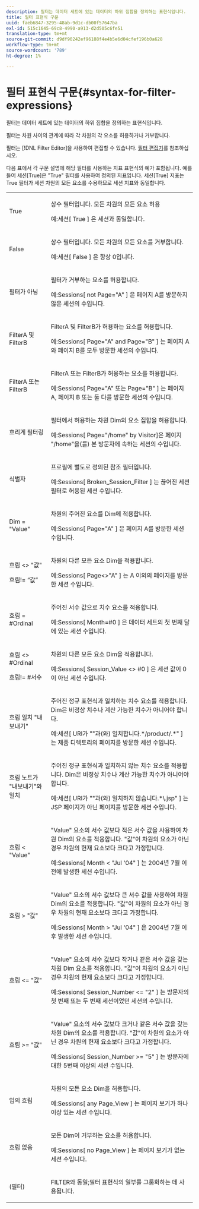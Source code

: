 ```yaml
---
description: 필터는 데이터 세트에 있는 데이터의 하위 집합을 정의하는 표현식입니다.
title: 필터 표현식 구문
uuid: faeb6847-3295-48ab-9d1c-db00f57647ba
exl-id: 515c1645-69c8-4990-a913-d2d505c6fe51
translation-type: tm+mt
source-git-commit: d9df90242ef96188f4e4b5e6d04cfef196b0a628
workflow-type: tm+mt
source-wordcount: '789'
ht-degree: 1%

---
```


# 필터 표현식 구문{#syntax-for-filter-expressions}

필터는 데이터 세트에 있는 데이터의 하위 집합을 정의하는 표현식입니다.

필터는 차원 사이의 관계에 따라 각 차원의 각 요소를 허용하거나 거부합니다.

필터는 [!DNL Filter Editor]을 사용하여 편집할 수 있습니다. [필터 편집기](../../../home/c-get-started/c-analysis-vis/c-filter-editors/c-filter-editors.md#concept-2f343ecbed8240f18b0c1f1eccef11e3)를 참조하십시오.

다음 표에서 각 구문 설명에 해당 필터를 사용하는 지표 표현식의 예가 포함됩니다. 예를 들어 세션[True]은 &quot;True&quot; 필터를 사용하여 정의된 지표입니다. 세션[True] 지표는 True 필터가 세션 차원의 모든 요소를 수용하므로 세션 지표와 동일합니다.

<table id="table_5D66E6C11B384460BAAA7A6130214594"> 
 <tbody> 
  <tr> 
   <td colname="col1"> <p>True </p> </td> 
   <td colname="col2"> <p>상수 필터입니다. 모든 차원의 모든 요소 허용 </p> <p>예:세션[ True ] 은 세션과 동일합니다. </p> </td> 
  </tr> 
  <tr> 
   <td colname="col1"> <p>False </p> </td> 
   <td colname="col2"> <p>상수 필터입니다. 모든 차원의 모든 요소를 거부합니다. </p> <p>예:세션[ False ] 은 항상 0입니다. </p> </td> 
  </tr> 
  <tr> 
   <td colname="col1"> <p>필터가 아님 </p> </td> 
   <td colname="col2"> <p>필터가 거부하는 요소를 허용합니다. </p> <p>예:Sessions[ not Page="A" ] 은 페이지 A를 방문하지 않은 세션의 수입니다. </p> </td> 
  </tr> 
  <tr> 
   <td colname="col1"> <p>FilterA 및 FilterB </p> </td> 
   <td colname="col2"> <p>FilterA 및 FilterB가 허용하는 요소를 허용합니다. </p> <p>예:Sessions[ Page="A" and Page="B" ] 는 페이지 A와 페이지 B를 모두 방문한 세션의 수입니다. </p> </td> 
  </tr> 
  <tr> 
   <td colname="col1"> <p>FilterA 또는 FilterB </p> </td> 
   <td colname="col2"> <p>FilterA 또는 FilterB가 허용하는 요소를 허용합니다. </p> <p>예:Sessions[ Page="A" 또는 Page="B" ] 는 페이지 A, 페이지 B 또는 둘 다를 방문한 세션의 수입니다. </p> </td> 
  </tr> 
  <tr> 
   <td colname="col1"> <p>흐리게 필터링 </p> </td> 
   <td colname="col2"> <p>필터에서 허용하는 차원 Dim의 요소 집합을 허용합니다. </p> <p>예:Sessions[ Page="/home" by Visitor]은 페이지 "/home"을(를) 본 방문자에 속하는 세션의 수입니다. </p> </td> 
  </tr> 
  <tr> 
   <td colname="col1"> <p>식별자 </p> </td> 
   <td colname="col2"> <p>프로필에 별도로 정의된 참조 필터입니다. </p> <p>예:Sessions[ Broken_Session_Filter ] 는 끊어진 세션 필터로 허용된 세션 수입니다. </p> </td> 
  </tr> 
  <tr> 
   <td colname="col1"> <p>Dim = "Value" </p> </td> 
   <td colname="col2"> <p>차원의 주어진 요소를 Dim에 적용합니다. </p> <p>예:Sessions[ Page="A" ] 은 페이지 A를 방문한 세션 수입니다. </p> </td> 
  </tr> 
  <tr> 
   <td colname="col1"> <p>흐림 &lt;&gt; "값" </p> <p>흐림!= “값” </p> </td> 
   <td colname="col2"> <p>차원의 다른 모든 요소 Dim을 적용합니다. </p> <p>예:Sessions[ Page&lt;&gt;"A" ] 는 A 이외의 페이지를 방문한 세션 수입니다. </p> </td> 
  </tr> 
  <tr> 
   <td colname="col1"> 흐림 = #Ordinal </td> 
   <td colname="col2"> <p>주어진 서수 값으로 치수 요소를 적용합니다. </p> <p>예:Sessions[ Month=#0 ] 은 데이터 세트의 첫 번째 달에 있는 세션 수입니다. </p> </td> 
  </tr> 
  <tr> 
   <td colname="col1"> <p>흐림 &lt;&gt; #Ordinal </p> <p>흐림!= #서수 </p> </td> 
   <td colname="col2"> <p>차원의 다른 모든 요소 Dim을 적용합니다. </p> <p>예:Sessions[ Session_Value &lt;&gt; #0 ] 은 세션 값이 0이 아닌 세션 수입니다. </p> </td> 
  </tr> 
  <tr> 
   <td colname="col1"> <p>흐림 일치 "내보내기" </p> </td> 
   <td colname="col2"> <p>주어진 정규 표현식과 일치하는 치수 요소를 적용합니다. Dim은 비정상 치수나 계산 가능한 치수가 아니어야 합니다. </p> <p>예:세션[ URI가 ""과(와) 일치합니다.*/product/.*" ] 는 제품 디렉토리의 페이지를 방문한 세션 수입니다. </p> </td> 
  </tr> 
  <tr> 
   <td colname="col1"> <p>흐림 노트가 "내보내기"와 일치 </p> </td> 
   <td colname="col2"> <p>주어진 정규 표현식과 일치하지 않는 치수 요소를 적용합니다. Dim은 비정상 치수나 계산 가능한 치수가 아니어야 합니다. </p> <p>예:세션[ URI가 ""과(와) 일치하지 않습니다.*\.jsp" ] 는 JSP 페이지가 아닌 페이지를 방문한 세션 수입니다. </p> </td> 
  </tr> 
  <tr> 
   <td colname="col1"> <p>흐림 &lt; "Value" </p> </td> 
   <td colname="col2"> <p>"Value" 요소의 서수 값보다 적은 서수 값을 사용하여 차원 Dim의 요소를 적용합니다. "값"이 차원의 요소가 아닌 경우 차원의 현재 요소보다 크다고 가정합니다. </p> <p>예:Sessions[ Month &lt; "Jul '04" ] 는 2004년 7월 이전에 발생한 세션 수입니다. </p> </td> 
  </tr> 
  <tr> 
   <td colname="col1"> <p>흐림 &gt; "값" </p> </td> 
   <td colname="col2"> <p>"Value" 요소의 서수 값보다 큰 서수 값을 사용하여 차원 Dim의 요소를 적용합니다. "값"이 차원의 요소가 아닌 경우 차원의 현재 요소보다 크다고 가정합니다. </p> <p>예:Sessions[ Month &gt; "Jul '04" ] 은 2004년 7월 이후 발생한 세션 수입니다. </p> </td> 
  </tr> 
  <tr> 
   <td colname="col1"> <p>흐림 &lt;= "값" </p> </td> 
   <td colname="col2"> <p>"Value" 요소의 서수 값보다 작거나 같은 서수 값을 갖는 차원 Dim 요소를 적용합니다. "값"이 차원의 요소가 아닌 경우 차원의 현재 요소보다 크다고 가정합니다. </p> <p>예:Sessions[ Session_Number &lt;= "2" ] 는 방문자의 첫 번째 또는 두 번째 세션이었던 세션의 수입니다. </p> </td> 
  </tr> 
  <tr> 
   <td colname="col1"> 흐림 &gt;= "값" </td> 
   <td colname="col2"> <p>"Value" 요소의 서수 값보다 크거나 같은 서수 값을 갖는 차원 Dim의 요소를 적용합니다. "값"이 차원의 요소가 아닌 경우 차원의 현재 요소보다 크다고 가정합니다. </p> <p>예:Sessions[ Session_Number &gt;= "5" ] 는 방문자에 대한 5번째 이상의 세션 수입니다. </p> </td> 
  </tr> 
  <tr> 
   <td colname="col1"> <p>임의 흐림 </p> </td> 
   <td colname="col2"> <p>차원의 모든 요소 Dim을 허용합니다. </p> <p>예:Sessions[ any Page_View ] 는 페이지 보기가 하나 이상 있는 세션 수입니다. </p> </td> 
  </tr> 
  <tr> 
   <td colname="col1"> <p>흐림 없음 </p> </td> 
   <td colname="col2"> <p>모든 Dim이 거부하는 요소를 허용합니다. </p> <p>예:Sessions[ no Page_View ] 는 페이지 보기가 없는 세션 수입니다. </p> </td> 
  </tr> 
  <tr> 
   <td colname="col1"> <p>(필터) </p> </td> 
   <td colname="col2"> <p>FILTER와 동일;필터 표현식의 일부를 그룹화하는 데 사용됩니다. </p> </td> 
  </tr> 
 </tbody> 
</table>
